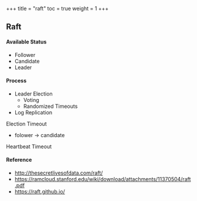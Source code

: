 +++
title  = "raft"
toc    = true
weight = 1
+++

## Raft

#### Available Status
- Follower
- Candidate
- Leader

#### Process
- Leader Election
  - Voting
  - Randomized Timeouts
- Log Replication

Election Timeout
- folower -> candidate 

Heartbeat Timeout





#### Reference
- http://thesecretlivesofdata.com/raft/
- https://ramcloud.stanford.edu/wiki/download/attachments/11370504/raft.pdf
- https://raft.github.io/
